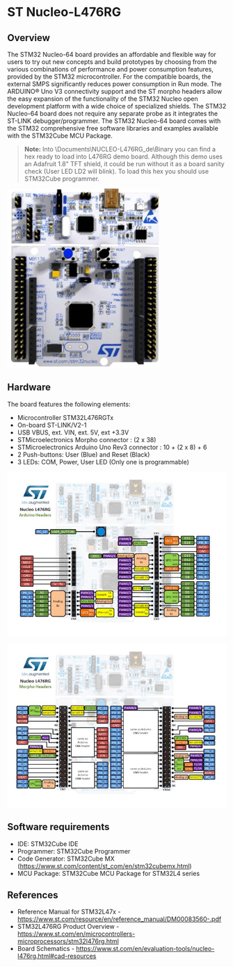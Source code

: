 # ST Nucleo-L476RG

## Overview

The STM32 Nucleo-64 board provides an affordable and flexible way for users to try out new concepts and build prototypes by choosing from the various combinations 
of performance and power consumption features, provided by the STM32 microcontroller. For the compatible boards, the external SMPS significantly reduces power consumption 
in Run mode. The ARDUINO® Uno V3 connectivity support and the ST morpho headers allow the easy expansion of the functionality of the STM32 Nucleo open development platform 
with a wide choice of specialized shields. The STM32 Nucleo-64 board does not require any separate probe as it integrates the ST-LINK debugger/programmer. 
The STM32 Nucleo-64 board comes with the STM32 comprehensive free software libraries and examples available with the STM32Cube MCU Package.

> **Note:** 
> Into \Documents\NUCLEO-L476RG_de\Binary you can find a hex ready to load into L476RG demo board. Although this demo uses an Adafruit 1.8" TFT shield, it could be run without 
> it as a board sanity check (User LED LD2 will blink). To load this hex you should use STM32Cube programmer.

![Board](Images/board.png)

## Hardware

The board features the following elements:

+ Microcontroller STM32L476RGTx
+ On-board ST-LINK/V2-1 
+ USB VBUS, ext. VIN, ext. 5V, ext +3.3V 
+ STMicroelectronics Morpho connector : (2 x 38) 
+ STMicroelectronics Arduino Uno Rev3 connector : 10 + (2 x 8) + 6 
+ 2 Push-buttons: User (Blue) and Reset (Black) 
+ 3 LEDs: COM, Power, User LED (Only one is programmable)

![Board Arduino Uno V3 Connector](Images/nucleo_l476rg_arduino.jpg)

![Board ST Morpho header](Images/nucleo_l476rg_morpho.jpg)


## Software requirements
+ IDE: STM32Cube IDE
+ Programmer: STM32Cube Programmer
+ Code Generator: STM32Cube MX (https://www.st.com/content/st_com/en/stm32cubemx.html)
+ MCU Package: STM32Cube MCU Package for STM32L4 series


## References
+ Reference Manual for STM32L47x - https://www.st.com/resource/en/reference_manual/DM00083560-.pdf
+ STM32L476RG Product Overview - https://www.st.com/en/microcontrollers-microprocessors/stm32l476rg.html
+ Board Schematics - https://www.st.com/en/evaluation-tools/nucleo-l476rg.html#cad-resources
